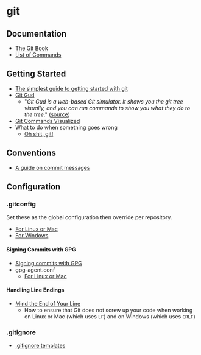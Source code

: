 # git

## Documentation

* [The Git Book](https://git-scm.com/book/en/v2)
* [List of Commands](https://git-scm.com/docs)

## Getting Started

* [The simplest guide to getting started with git](http://rogerdudler.github.io/git-guide/)
* [Git Gud](https://nic-hartley.github.io/git-gud/)
    * "*Git Gud is a web-based Git simulator. It shows you the git tree visually, and you can run commands to show you what they do to the tree*." ([source](https://dev.to/nichartley/git-gud-at-git-5d9k))
* [Git Commands Visualized](https://dev.to/lydiahallie/cs-visualized-useful-git-commands-37p1)
* What to do when something goes wrong
    * [Oh shit, git!](https://ohshitgit.com/)

## Conventions

* [A guide on commit messages](https://dev.to/yvonnickfrin/a-guide-on-commit-messages-d8n)

## Configuration

### .gitconfig

Set these as the global configuration then override per repository.

* [For Linux or Mac](./unix/config)
* [For Windows](./windows/config)

#### Signing Commits with GPG

* [Signing commits with GPG](https://gist.github.com/troyfontaine/18c9146295168ee9ca2b30c00bd1b41e#using-gpg)
* gpg-agent.conf
    * [For Linux or Mac](./unix/gpg-agent.conf)

#### Handling Line Endings

* [Mind the End of Your Line](https://adaptivepatchwork.com/2012/03/01/mind-the-end-of-your-line/)
    * How to ensure that Git does not screw up your code when working on Linux or Mac (which uses `LF`) and on Windows (which uses `CRLF`)

### .gitignore

* [.gitignore templates](https://github.com/github/gitignore)
